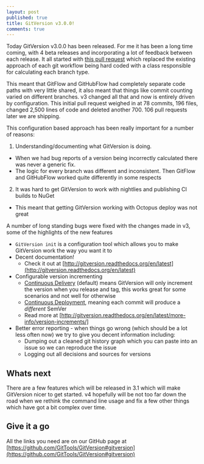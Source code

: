 ```yaml
---
layout: post
published: true
title: GitVersion v3.0.0!
comments: true
---
```


Today GitVersion v3.0.0 has been released. For me it has been a long time coming, with 4 beta releases and incorporating a lot of feedback between each release. It all started with [this pull request](https://github.com/GitTools/GitVersion/pull/338) which replaced the existing approach of each git workflow being hard coded with a class responsible for calculating each branch type.

This meant that GitFlow and GitHubFlow had completely separate code paths with very little shared, it also meant that things like commit counting varied on different branches. v3 changed all that and now is entirely driven by configuration. This initial pull request weighed in at 78 commits, 196 files, changed 2,500 lines of code and deleted another 700. 106 pull requests later we are shipping.

This configuration based approach has been really important for a number of reasons:

1. Understanding/documenting what GitVersion is doing.
  - When we had bug reports of a version being incorrectly calculated there was never a generic fix.
  - The logic for every branch was different and inconsistent. Then GitFlow and GitHubFlow worked quite differently in some respects
2. It was hard to get GitVersion to work with nightlies and publishing CI builds to NuGet
  - This meant that getting GitVersion working with Octopus deploy was not great

A number of long standing bugs were fixed with the changes made in v3, some of the highlights of the new features

 - `GitVersion init` is a configuration tool which allows you to make GitVersion work the way you want it to
 - Decent documentation!
   - Check it out at [http://gitversion.readthedocs.org/en/latest](http://gitversion.readthedocs.org/en/latest)
 - Configurable version incrementing
   - [Continuous Delivery](http://gitversion.readthedocs.org/en/latest/reference/continuous-delivery/) (default) means GitVersion will only increment the version when you release and tag, this works great for some scenarios and not well for otherwise
   - [Continuous Deployment](http://gitversion.readthedocs.org/en/latest/reference/continuous-deployment/), meaning each commit will produce a *different* SemVer
   - Read more at [http://gitversion.readthedocs.org/en/latest/more-info/version-increments/]
 - Better error reporting - when things go wrong (which should be a lot less often now) we try to give you decent information including:
   - Dumping out a cleaned git history graph which you can paste into an issue so we can reproduce the issue
   - Logging out all decisions and sources for versions

## Whats next
There are a few features which will be released in 3.1 which will make GitVersion nicer to get started. v4 hopefully will be not too far down the road when we rethink the command line usage and fix a few other things which have got a bit complex over time.

## Give it a go
All the links you need are on our GitHub page at [https://github.com/GitTools/GitVersion#gitversion](https://github.com/GitTools/GitVersion#gitversion)
